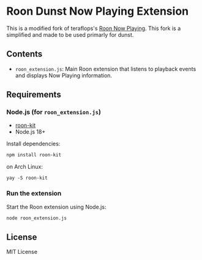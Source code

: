 # Roon Dunst Now Playing Extension

This is a modified fork of teraflops's [Roon Now Playing](https://gitlab.com/teraflops/roon_now_playing). This fork is a simplified and made to be used primarly for dunst.

## Contents

- `roon_extension.js`: Main Roon extension that listens to playback events and displays Now Playing information.

## Requirements

### Node.js (for `roon_extension.js`)
- [roon-kit](https://github.com/Stevenic/roon-kit)
- Node.js 18+

Install dependencies:
```bash
npm install roon-kit
```
on Arch Linux:
```
yay -S roon-kit
```

### Run the extension
Start the Roon extension using Node.js:
```bash
node roon_extension.js
```

## License

MIT License